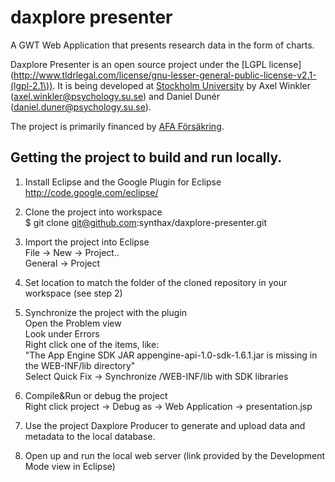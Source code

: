 # daxplore presenter #

A GWT Web Application that presents research data in the form of charts.

Daxplore Presenter is an open source project under the [LGPL license](http://www.tldrlegal.com/license/gnu-lesser-general-public-license-v2.1-(lgpl-2.1\)). It is being developed at [Stockholm University](http://www.su.se/) by Axel Winkler (axel.winkler@psychology.su.se) and Daniel Dunér (daniel.duner@psychology.su.se).

The project is primarily financed by [AFA Försäkring](http://www.afaforsakring.se).

Getting the project to build and run locally.
----------------------------
1. Install Eclipse and the Google Plugin for Eclipse  
http://code.google.com/eclipse/

2. Clone the project into workspace  
$ git clone git@github.com:synthax/daxplore-presenter.git

3. Import the project into Eclipse  
File -> New -> Project..  
General -> Project

4. Set location to match the folder of the cloned repository in your workspace (see step 2)

5. Synchronize the project with the plugin  
Open the Problem view  
Look under Errors  
Right click one of the items, like:  
"The App Engine SDK JAR appengine-api-1.0-sdk-1.6.1.jar is missing in the WEB-INF/lib directory"  
Select Quick Fix -> Synchronize <WAR>/WEB-INF/lib with SDK libraries  

6. Compile&Run or debug the project  
Right click project -> Debug as -> Web Application -> presentation.jsp  

7. Use the project Daxplore Producer to generate and upload data and metadata to the local database.

8. Open up and run the local web server (link provided by the Development Mode view in Eclipse)  

